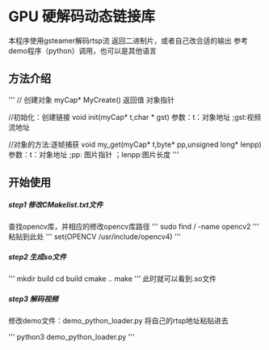 # GPU 硬解码动态链接库
本程序使用gsteamer解码rtsp流
返回二进制片，或者自己改合适的输出
参考demo程序（python）调用，也可以是其他语言

## 方法介绍
'''
// 创建对象
myCap* MyCreate()
返回值 对象指针


//初始化：创建链接
void init(myCap* t,char * gst)
参数：t：对象地址 ;gst:视频流地址


//对象的方法:逐帧捕获
void my_get(myCap* t,byte* pp,unsigned long* lenpp)
参数：t：对象地址 ;pp: 图片指针 ；lenpp:图片长度
'''
## 开始使用
##### step1 修改CMakelist.txt文件
查找opencv库，并相应的修改opencv库路径
'''
sudo find / -name opencv2
'''
粘贴到此处
'''
set(OPENCV /usr/include/opencv4)
'''
##### step2 生成so文件
'''
mkdir build
cd build
cmake ..
make
'''
此时就可以看到.so文件

##### step3 解码视频

修改demo文件：demo_python_loader.py
将自己的rtsp地址粘贴进去

'''
python3 demo_python_loader.py
'''
